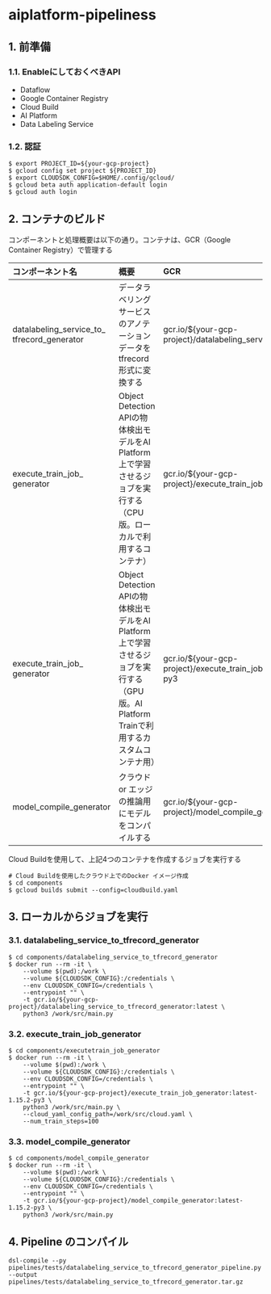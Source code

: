 # aiplatform-pipeliness

## 1. 前準備

### 1.1. EnableにしておくべきAPI

* Dataflow
* Google Container Registry
* Cloud Build
* AI Platform
* Data Labeling Service


### 1.2. 認証

```
$ export PROJECT_ID=${your-gcp-project}
$ gcloud config set project ${PROJECT_ID}
$ export CLOUDSDK_CONFIG=$HOME/.config/gcloud/
$ gcloud beta auth application-default login
$ gcloud auth login
```


## 2. コンテナのビルド

コンポーネントと処理概要は以下の通り。コンテナは、GCR（Google Container Registry）で管理する

| コンポーネント名| 概要 | GCR|
| :- | :------------------------------------------------------------------------------- | :--------------- |
| datalabeling_service_to_<br> tfrecord_generator | データラベリングサービスのアノテーションデータをtfrecord形式に変換する| gcr.io/${your-gcp-project}/datalabeling_service_to_tfrecord_generator:latest|
| execute_train_job_<br>generator | Object Detection APIの物体検出モデルをAI Platform上で学習させるジョブを実行する（CPU版。ローカルで利用するコンテナ）  | gcr.io/${your-gcp-project}/execute_train_job_generator:latest-1.15.2-py3|
| execute_train_job_<br>generator| Object Detection APIの物体検出モデルをAI Platform上で学習させるジョブを実行する（GPU版。AI Platform Trainで利用するカスタムコンテナ用） | gcr.io/${your-gcp-project}/execute_train_job_generator:latest-1.15.2-gpu-py3|
| model_compile_generator| クラウド or エッジの推論用にモデルをコンパイルする |gcr.io/${your-gcp-project}/model_compile_generator:latest-1.15.2-py3|

Cloud Buildを使用して、上記4つのコンテナを作成するジョブを実行する

```shell script
# Cloud Buildを使用したクラウド上でのDocker イメージ作成
$ cd components
$ gcloud builds submit --config=cloudbuild.yaml
```

## 3. ローカルからジョブを実行

### 3.1. datalabeling_service_to_tfrecord_generator
```shell script
$ cd components/datalabeling_service_to_tfrecord_generator
$ docker run --rm -it \
    --volume $(pwd):/work \
    --volume ${CLOUDSDK_CONFIG}:/credentials \
    --env CLOUDSDK_CONFIG=/credentials \
    --entrypoint "" \
    -t gcr.io/${your-gcp-project}/datalabeling_service_to_tfrecord_generator:latest \
    python3 /work/src/main.py

```

### 3.2. execute_train_job_generator
```shell script
$ cd components/executetrain_job_generator
$ docker run --rm -it \
    --volume $(pwd):/work \
    --volume ${CLOUDSDK_CONFIG}:/credentials \
    --env CLOUDSDK_CONFIG=/credentials \
    --entrypoint "" \
    -t gcr.io/${your-gcp-project}/execute_train_job_generator:latest-1.15.2-py3 \
    python3 /work/src/main.py \
    --cloud_yaml_config_path=/work/src/cloud.yaml \
    --num_train_steps=100
```

### 3.3. model_compile_generator
```shell script
$ cd components/model_compile_generator
$ docker run --rm -it \
    --volume $(pwd):/work \
    --volume ${CLOUDSDK_CONFIG}:/credentials \
    --env CLOUDSDK_CONFIG=/credentials \
    --entrypoint "" \
    -t gcr.io/${your-gcp-project}/model_compile_generator:latest-1.15.2-py3 \
    python3 /work/src/main.py
```

## 4. Pipeline のコンパイル

```shell script
dsl-compile --py pipelines/tests/datalabeling_service_to_tfrecord_generator_pipeline.py --output pipelines/tests/datalabeling_service_to_tfrecord_generator.tar.gz
```
